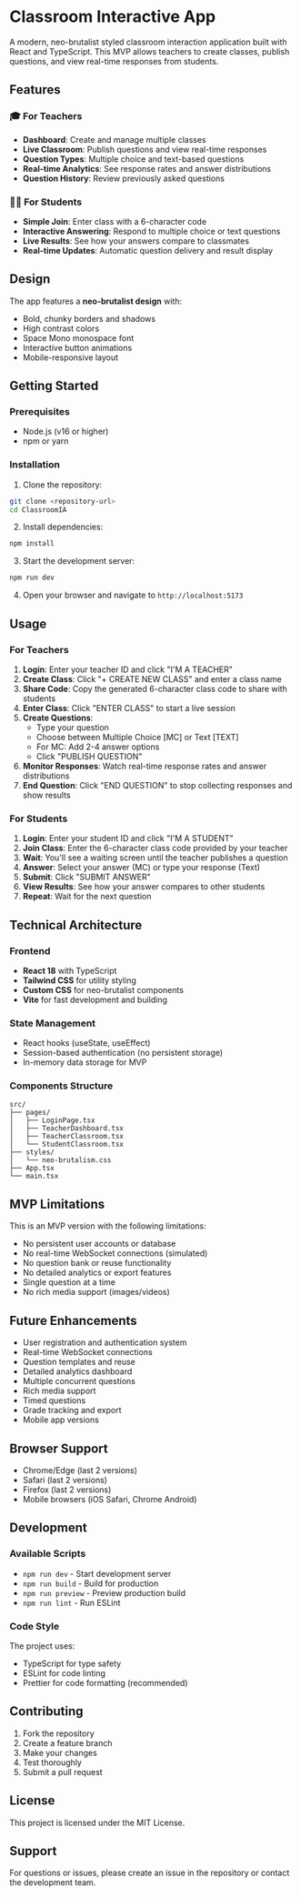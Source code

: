 # Classroom Interactive App

A modern, neo-brutalist styled classroom interaction application built with React and TypeScript. This MVP allows teachers to create classes, publish questions, and view real-time responses from students.

## Features

### 🎓 For Teachers
- **Dashboard**: Create and manage multiple classes
- **Live Classroom**: Publish questions and view real-time responses
- **Question Types**: Multiple choice and text-based questions
- **Real-time Analytics**: See response rates and answer distributions
- **Question History**: Review previously asked questions

### 👨‍🎓 For Students
- **Simple Join**: Enter class with a 6-character code
- **Interactive Answering**: Respond to multiple choice or text questions
- **Live Results**: See how your answers compare to classmates
- **Real-time Updates**: Automatic question delivery and result display

## Design

The app features a **neo-brutalist design** with:
- Bold, chunky borders and shadows
- High contrast colors
- Space Mono monospace font
- Interactive button animations
- Mobile-responsive layout

## Getting Started

### Prerequisites
- Node.js (v16 or higher)
- npm or yarn

### Installation

1. Clone the repository:
```bash
git clone <repository-url>
cd ClassroomIA
```

2. Install dependencies:
```bash
npm install
```

3. Start the development server:
```bash
npm run dev
```

4. Open your browser and navigate to `http://localhost:5173`

## Usage

### For Teachers

1. **Login**: Enter your teacher ID and click "I'M A TEACHER"
2. **Create Class**: Click "+ CREATE NEW CLASS" and enter a class name
3. **Share Code**: Copy the generated 6-character class code to share with students
4. **Enter Class**: Click "ENTER CLASS" to start a live session
5. **Create Questions**: 
   - Type your question
   - Choose between Multiple Choice [MC] or Text [TEXT]
   - For MC: Add 2-4 answer options
   - Click "PUBLISH QUESTION"
6. **Monitor Responses**: Watch real-time response rates and answer distributions
7. **End Question**: Click "END QUESTION" to stop collecting responses and show results

### For Students

1. **Login**: Enter your student ID and click "I'M A STUDENT"
2. **Join Class**: Enter the 6-character class code provided by your teacher
3. **Wait**: You'll see a waiting screen until the teacher publishes a question
4. **Answer**: Select your answer (MC) or type your response (Text)
5. **Submit**: Click "SUBMIT ANSWER"
6. **View Results**: See how your answer compares to other students
7. **Repeat**: Wait for the next question

## Technical Architecture

### Frontend
- **React 18** with TypeScript
- **Tailwind CSS** for utility styling
- **Custom CSS** for neo-brutalist components
- **Vite** for fast development and building

### State Management
- React hooks (useState, useEffect)
- Session-based authentication (no persistent storage)
- In-memory data storage for MVP

### Components Structure
```
src/
├── pages/
│   ├── LoginPage.tsx
│   ├── TeacherDashboard.tsx
│   ├── TeacherClassroom.tsx
│   └── StudentClassroom.tsx
├── styles/
│   └── neo-brutalism.css
├── App.tsx
└── main.tsx
```

## MVP Limitations

This is an MVP version with the following limitations:
- No persistent user accounts or database
- No real-time WebSocket connections (simulated)
- No question bank or reuse functionality
- No detailed analytics or export features
- Single question at a time
- No rich media support (images/videos)

## Future Enhancements

- User registration and authentication system
- Real-time WebSocket connections
- Question templates and reuse
- Detailed analytics dashboard
- Multiple concurrent questions
- Rich media support
- Timed questions
- Grade tracking and export
- Mobile app versions

## Browser Support

- Chrome/Edge (last 2 versions)
- Safari (last 2 versions)
- Firefox (last 2 versions)
- Mobile browsers (iOS Safari, Chrome Android)

## Development

### Available Scripts

- `npm run dev` - Start development server
- `npm run build` - Build for production
- `npm run preview` - Preview production build
- `npm run lint` - Run ESLint

### Code Style

The project uses:
- TypeScript for type safety
- ESLint for code linting
- Prettier for code formatting (recommended)

## Contributing

1. Fork the repository
2. Create a feature branch
3. Make your changes
4. Test thoroughly
5. Submit a pull request

## License

This project is licensed under the MIT License.

## Support

For questions or issues, please create an issue in the repository or contact the development team.
